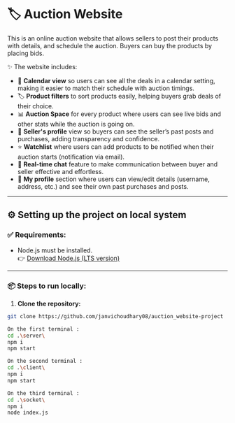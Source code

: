 # 🏷️ **Auction Website**

This is an online auction website that allows sellers to post their products with details, and schedule the auction. Buyers can buy the products by placing bids.

✨ The website includes:

- 📅 **Calendar view** so users can see all the deals in a calendar setting, making it easier to match their schedule with auction timings.
- 🏷️ **Product filters** to sort products easily, helping buyers grab deals of their choice.
- 📊 **Auction Space** for every product where users can see live bids and other stats while the auction is going on.
- 👤 **Seller's profile** view so buyers can see the seller’s past posts and purchases, adding transparency and confidence.
- ⭐ **Watchlist** where users can add products to be notified when their auction starts (notification via email).
- 💬 **Real-time chat** feature to make communication between buyer and seller effective and effortless.
- 🙍 **My profile** section where users can view/edit details (username, address, etc.) and see their own past purchases and posts.

---

## ⚙️ **Setting up the project on local system**

### ✅ **Requirements:**
- Node.js must be installed.  
  👉 [Download Node.js (LTS version)](https://nodejs.org/en/download/)

---

### 📦 **Steps to run locally:**

1. **Clone the repository:**
```bash
git clone https://github.com/janvichoudhary08/auction_website-project

On the first terminal :
cd .\server\
npm i
npm start

On the second terminal :
cd .\client\ 
npm i
npm start

On the third terminal :
cd .\socket\ 
npm i
node index.js






